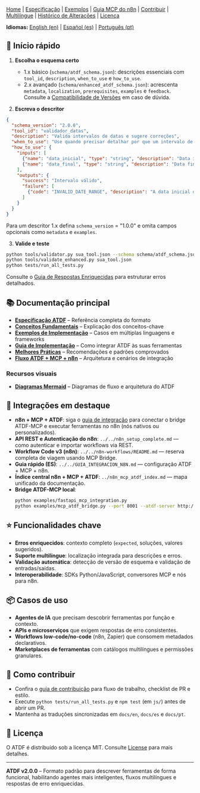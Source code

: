 [Home](index.md) | [Especificação](specification.md) | [Exemplos](examples.md) | [Guia MCP do n8n](n8n_mcp_server_guide.md) | [Contribuir](contributing.md) | [Multilíngue](multilingual.md) | [Histórico de Alterações](changelog.md) | [Licença](license.md)

**Idiomas:** [English (en)](../en/index.md) | [Español (es)](../es/index.md) | [Português (pt)](index.md)

## 🚀 Início rápido

1. **Escolha o esquema certo**
   - 1.x básico (`schema/atdf_schema.json`): descrições essenciais com `tool_id`, `description`, `when_to_use` e `how_to_use`.
   - 2.x avançado (`schema/enhanced_atdf_schema.json`): acrescenta `metadata`, `localization`, `prerequisites`, `examples` e `feedback`.
   Consulte a [Compatibilidade de Versões](version_compatibility.md) em caso de dúvida.

2. **Escreva o descritor**

```json
{
  "schema_version": "2.0.0",
  "tool_id": "validador_datas",
  "description": "Valida intervalos de datas e sugere correções",
  "when_to_use": "Use quando precisar detalhar por que um intervalo de datas é inválido",
  "how_to_use": {
    "inputs": [
      {"name": "data_inicial", "type": "string", "description": "Data inicial ISO 8601", "required": true},
      {"name": "data_final", "type": "string", "description": "Data final ISO 8601", "required": true}
    ],
    "outputs": {
      "success": "Intervalo válido",
      "failure": [
        {"code": "INVALID_DATE_RANGE", "description": "A data inicial deve ser menor que a final"}
      ]
    }
  }
}
```

Para um descritor 1.x defina `schema_version` = "1.0.0" e omita campos opcionais como `metadata` e `examples`.

3. **Valide e teste**

```bash
python tools/validator.py sua_tool.json --schema schema/atdf_schema.json
python tools/validate_enhanced.py sua_tool.json
python tests/run_all_tests.py
```

Consulte o [Guia de Respostas Enriquecidas](enriched_responses_guide.md) para estruturar erros detalhados.

## 📚 Documentação principal
- **[Especificação ATDF](../docs/ATDF_SPECIFICATION.md)** – Referência completa do formato
- **[Conceitos Fundamentais](../docs/CONCEPTS.md)** – Explicação dos conceitos-chave
- **[Exemplos de Implementação](../docs/examples.md)** – Casos em múltiplas linguagens e frameworks
- **[Guia de Implementação](IMPLEMENTATION_GUIDE.md)** – Como integrar ATDF às suas ferramentas
- **[Melhores Práticas](BEST_PRACTICES.md)** – Recomendações e padrões comprovados
- **[Fluxo ATDF + MCP + n8n](n8n_mcp_fluxo_integracao.md)** – Arquitetura e cenários de integração

### Recursos visuais
- **[Diagramas Mermaid](../MERMAID_DIAGRAMS.md)** – Diagramas de fluxo e arquitetura do ATDF

## 🔌 Integrações em destaque
- **n8n + MCP + ATDF**: siga o [guia de integração](n8n_mcp_fluxo_integracao.md) para conectar o bridge ATDF-MCP e executar ferramentas no n8n (nós nativos ou personalizados).
- **API REST e Autenticação do n8n**: `../../n8n_setup_complete.md` — como autenticar e importar workflows via REST.
- **Workflow Code v3 (n8n)**: `../../n8n-workflows/README.md` — reserva completa de viagem usando MCP Bridge.
- **Guia rápido (ES)**: `../../GUIA_INTEGRACION_N8N.md` — configuração ATDF + MCP + n8n.
- **Índice central n8n + MCP + ATDF**: `../n8n_mcp_atdf_index.md` — mapa unificado da documentação.
- **Bridge ATDF-MCP local**:
  ```bash
  python examples/fastapi_mcp_integration.py
  python examples/mcp_atdf_bridge.py --port 8001 --atdf-server http://localhost:8000
  ```

## ⭐ Funcionalidades chave
- **Erros enriquecidos**: contexto completo (`expected`, soluções, valores sugeridos).
- **Suporte multilíngue**: localização integrada para descrições e erros.
- **Validação automática**: detecção de versão de esquema e validação de entradas/saídas.
- **Interoperabilidade**: SDKs Python/JavaScript, conversores MCP e nós para n8n.

## 📦 Casos de uso
- **Agentes de IA** que precisam descobrir ferramentas por função e contexto.
- **APIs e microserviços** que exigem respostas de erro consistentes.
- **Workflows low-code/no-code** (n8n, Zapier) que consomem metadados declarativos.
- **Marketplaces de ferramentas** com catálogos multilíngues e permissões granulares.

## 🤝 Como contribuir
- Confira o [guia de contribuição](contributing.md) para fluxo de trabalho, checklist de PR e estilo.
- Execute `python tests/run_all_tests.py` e `npm test` (em `js/`) antes de abrir um PR.
- Mantenha as traduções sincronizadas em `docs/en`, `docs/es` e `docs/pt`.

## 📄 Licença
O ATDF é distribuído sob a licença MIT. Consulte [License](license.md) para mais detalhes.

---

**ATDF v2.0.0** – Formato padrão para descrever ferramentas de forma funcional, habilitando agentes mais inteligentes, fluxos multilíngues e respostas de erro enriquecidas.
